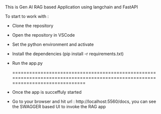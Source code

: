 This is Gen AI RAG based Application using langchain and FastAPI

To start to work with :
- Clone the repository
- Open the repository in VSCode
- Set the python environment and activate
- Install the dependencies (pip install -r requirements.txt)
- Run the app.py

  ================================================================================================================================
  
- Once the app is succeffuly started
- Go to your browser and hit url : http://localhost:5560/docs, you can see the SWAGGER based UI to invoke the RAG app 
